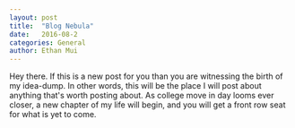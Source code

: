 ```yaml
---
layout: post
title:  "Blog Nebula"
date:   2016-08-2 
categories: General
author: Ethan Mui
---
```

Hey there. If this is a new post for you than you are witnessing the birth of my idea-dump. In other words, this will be the place I will post about anything that's worth posting about. As college move in day looms ever closer, a new chapter of my life will begin, and you will get a front row seat for what is yet to come.
